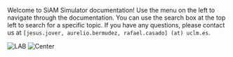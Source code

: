 Welcome to SiAM Simulator documentation! Use the menu on the left to navigate through the documentation. You can use the search box at the top left to search for a specific topic. If you have any questions, please contact us at `[jesus.jover, aurelio.bermudez, rafael.casado] (at) uclm.es`.

![LAB](https://www.uclm.es/-/media/Files/C01-Centros/I3A/Imagenes/logowebi3a-uclm.ashx)
![Center](https://www.i3a.uclm.es/raap/wp-content/uploads/2016/04/LOGO-RAAP-Ingl%C3%A9s-e1461149901803.png ' :size=300px')


